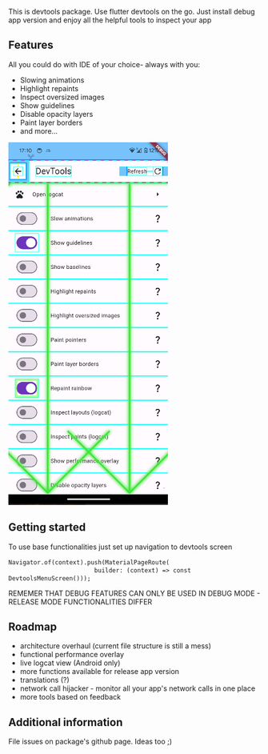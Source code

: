 
This is devtools package. Use flutter devtools on the go. Just install debug app version and enjoy all the helpful tools to inspect your app

## Features

All you could do with IDE of your choice- always with you:
- Slowing animations
- Highlight repaints
- Inspect oversized images
- Show guidelines
- Disable opacity layers
- Paint layer borders
- and more...

![alt text](image.png)

## Getting started

To use base functionalities just set up navigation to devtools screen
```
Navigator.of(context).push(MaterialPageRoute(
                        builder: (context) => const DevtoolsMenuScreen()));
```

REMEMER THAT DEBUG FEATURES CAN ONLY BE USED IN DEBUG MODE - RELEASE MODE FUNCTIONALITIES DIFFER


## Roadmap
- architecture overhaul (current file structure is still a mess)
- functional performance overlay
- live logcat view (Android only)
- more functions available for release app version
- translations (?)
- network call hijacker - monitor all your app's network calls in one place
- more tools based on feedback

## Additional information

File issues on package's github page. Ideas too ;)

